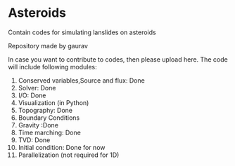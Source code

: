 # Asteroids
Contain codes for simulating lanslides on asteroids

Repository made by gaurav


 In case you want to contribute to codes, then please upload here. The code will include following modules:
1. Conserved variables,Source and flux: Done
2. Solver: Done
3. I/O: Done
4. Visualization (in Python)
5. Topography: Done
6. Boundary Conditions
7. Gravity :Done
8. Time marching: Done
9. TVD: Done
10. Initial condition: Done for now
10. Parallelization (not required for 1D)
